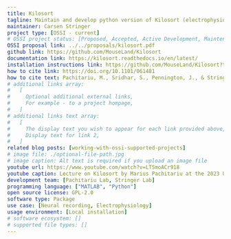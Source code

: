 ```yaml
---
title: Kilosort
tagline: Maintain and develop python version of Kilosort (electrophysiology data).
maintainer: Carsen Stringer
project type: [OSSI - current]
# OSSI project status: [Proposed, Accepted, Active Development, Maintenance]
OSSI proposal link: ../../proposals/kilosort.pdf
github link: https://github.com/MouseLand/Kilosort
documentation link: https://kilosort.readthedocs.io/en/latest/
installation instructions link: https://github.com/MouseLand/Kilosort?tab=readme-ov-file#installation
how to cite link: https://doi.org/10.1101/061481
how to cite text: Pachitariu, M., Sridhar, S., Pennington, J., & Stringer, C. (2024). Spike sorting with Kilosort4.
# additional links array:
#   [
#     Optional additional external links,
#     For example - to a project hompage,
#   ]
# additional links text array:
#   [
#     The display text you wish to appear for each link provided above,
#     Display text for link 2,
#   ]
related blog posts: [working-with-ossi-supported-projects]
# image file: ./optional-file-path.jpg
# image caption: Alt text is required if you upload an image file
youtube url: https://www.youtube.com/watch?v=LTSmoACr918
youtube caption: Lecture on Kilosort by Marius Pachitariu at the 2023 UCL Neuropixels Course
development team: [Pachitariu Lab, Stringer Lab]
programming language: ["MATLAB", "Python"]
open source license: GPL-2.0
software type: Package
use case: [Neural recording, Electrophysiology]
usage environment: [Local installation]
# software ecosystem: []
# supported file types: []
---
```

